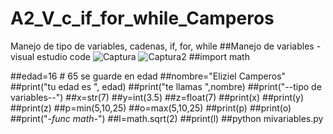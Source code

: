 # A2_V_c_if_for_while_Camperos
Manejo de tipo de variables, cadenas, if, for, while
##Manejo de variables
-visual estudio code
![Captura](https://github.com/user-attachments/assets/d8026f34-61ac-40dc-9170-bbb67527140f)
![Captura2](https://github.com/user-attachments/assets/46f1b9d1-ee7f-48a2-8dce-5216fa1695d3)
##import math

##edad=16 # 65 se guarde en edad
##nombre="Eliziel Camperos"
##print("tu edad es ", edad)
##print("te llamas ",nombre)
##print("--tipo de variables--")
##x=str(7)
##y=int(3.5)
##z=float(7)
##print(x)
##print(y)
##print(z)
##p=min(5,10,25)
##o=max(5,10,25)
##print(p)
##print(o)
##print("*-func math-*")
##l=math.sqrt(2)
##print(l)
##python mivariables.py
